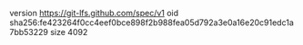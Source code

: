 version https://git-lfs.github.com/spec/v1
oid sha256:fe423264f0cc4eef0bce898f2b988fea05d792a3e0a16e20c91edc1a7bb53229
size 4092
